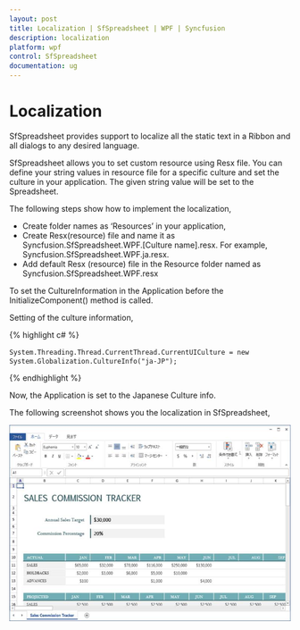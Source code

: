 ```yaml
---
layout: post
title: Localization | SfSpreadsheet | WPF | Syncfusion
description: localization
platform: wpf
control: SfSpreadsheet
documentation: ug
---
```


# Localization

SfSpreadsheet provides support to localize all the static text in a Ribbon and all dialogs to any desired language.

SfSpreadsheet allows you to set custom resource using Resx file. You can define your string values in resource file for a specific culture and set the culture in your application. The given string value will be set to the Spreadsheet.

The following steps show how to implement the localization,

* Create folder names as ‘Resources’ in your application, 
* Create Resx(resource) file and name it as Syncfusion.SfSpreadsheet.WPF.[Culture name].resx. For example, Syncfusion.SfSpreadsheet.WPF.ja.resx.
* Add default Resx (resource) file in the Resource folder named as Syncfusion.SfSpreadsheet.WPF.resx

To set the CultureInformation in the Application before the InitializeComponent() method is called. 

Setting of the culture information,

{% highlight c# %}

    System.Threading.Thread.CurrentThread.CurrentUICulture = new System.Globalization.CultureInfo("ja-JP");

{% endhighlight %}

Now, the Application is set to the Japanese Culture info. 

The following screenshot shows you the localization in SfSpreadsheet,

![](localization_images/localization_img1.jpeg)



